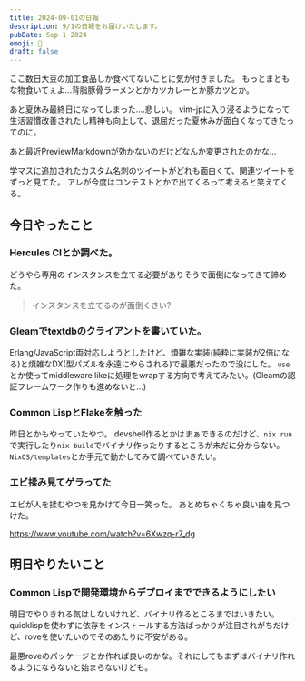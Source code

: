 ```yaml
---
title: 2024-09-01の日報
description: 9/1の日報をお届けいたします。
pubDate: Sep 1 2024
emoji: 🦊
draft: false
---
```


ここ数日大豆の加工食品しか食べてないことに気が付きました。
もっとまともな物食いてぇよ...背脂豚骨ラーメンとかカツカレーとか豚カツとか。

あと夏休み最終日になってしまった....悲しい。
vim-jpに入り浸るようになって生活習慣改善されたし精神も向上して、退屈だった夏休みが面白くなってきたってのに。

あと最近PreviewMarkdownが効かないのだけどなんか変更されたのかな...

学マスに追加されたカスタム名刺のツイートがどれも面白くて、関連ツイートをずっと見てた。
アレが今度はコンテストとかで出てくるって考えると笑えてくる。

## 今日やったこと

### Hercules CIとか調べた。

どうやら専用のインスタンスを立てる必要がありそうで面倒になってきて諦めた。

> インスタンスを立てるのが面倒くさい?

### Gleamでtextdbのクライアントを書いていた。

Erlang/JavaScript両対応しようとしたけど、煩雑な実装(純粋に実装が2倍になる)と煩雑なDX(型パズルを永遠にやらされる)で最悪だったので没にした。
`use`とか使ってmiddleware
likeに処理をwrapする方向で考えてみたい。(Gleamの認証フレームワーク作りも進めないと...)

### Common LispとFlakeを触った

昨日とかもやっていたやつ。
devshell作るとかはまぁできるのだけど、`nix run`で実行したり`nix build`でバイナリ作ったりするところが未だに分からない。
`NixOS/templates`とか手元で動かしてみて調べていきたい。

### エビ揉み見てゲラってた

エビが人を揉むやつを見かけて今日一笑った。 あとめちゃくちゃ良い曲を見つけた。

https://www.youtube.com/watch?v=6Xwzq-r7_dg

## 明日やりたいこと

### Common Lispで開発環境からデプロイまでできるようにしたい

明日でやりきれる気はしないけれど、バイナリ作るところまではいきたい。
quicklispを使わずに依存をインストールする方法ばっかりが注目されがちだけど、roveを使いたいのでそのあたりに不安がある。

最悪roveのパッケージとか作れば良いのかな。それにしてもまずはバイナリ作れるようにならないと始まらないけども。
